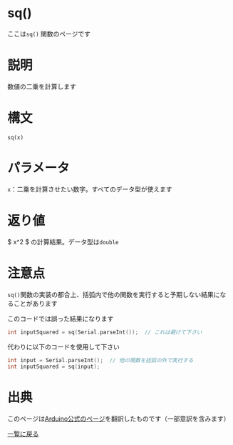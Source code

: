 # sq()

ここは`sq()` 関数のページです

# 説明

数値の二乗を計算します

# 構文

`sq(x)`

# パラメータ

`x`：二乗を計算させたい数字。すべてのデータ型が使えます  

# 返り値

$ x^2 $
の計算結果。データ型は`double`

# 注意点

`sq()`関数の実装の都合上、括弧内で他の関数を実行すると予期しない結果になることがあります

このコードでは誤った結果になります

```cpp
int inputSquared = sq(Serial.parseInt());  // これは避けて下さい
```

代わりに以下のコードを使用して下さい

```cpp
int input = Serial.parseInt();  // 他の関数を括弧の外で実行する
int inputSquared = sq(input);
```

# 出典

このページは[Arduino公式のページ](https://www.arduino.cc/reference/en/language/functions/math/sq/)を翻訳したものです（一部意訳を含みます）

[一覧に戻る](https://docs.nchlab.net/Arduino/ref/)  
